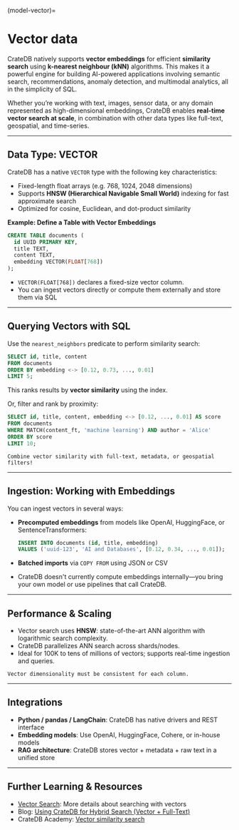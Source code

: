 (model-vector)=
# Vector data

CrateDB natively supports **vector embeddings** for efficient **similarity search** using **k-nearest neighbour (kNN)** algorithms. This makes it a powerful engine for building AI-powered applications involving semantic search, recommendations, anomaly detection, and multimodal analytics, all in the simplicity of SQL.

Whether you’re working with text, images, sensor data, or any domain represented as high-dimensional embeddings, CrateDB enables **real-time vector search at scale**, in combination with other data types like full-text, geospatial, and time-series.

***

## Data Type: VECTOR

CrateDB has a native `VECTOR` type with the following key characteristics:

* Fixed-length float arrays (e.g. 768, 1024, 2048 dimensions)
* Supports **HNSW (Hierarchical Navigable Small World)** indexing for fast approximate search
* Optimized for cosine, Euclidean, and dot-product similarity

**Example: Define a Table with Vector Embeddings**

```sql
CREATE TABLE documents (
  id UUID PRIMARY KEY,
  title TEXT,
  content TEXT,
  embedding VECTOR(FLOAT[768])
);
```

* `VECTOR(FLOAT[768])` declares a fixed-size vector column.
* You can ingest vectors directly or compute them externally and store them via SQL

***

## Querying Vectors with SQL

Use the `nearest_neighbors` predicate to perform similarity search:

```sql
SELECT id, title, content
FROM documents
ORDER BY embedding <-> [0.12, 0.73, ..., 0.01]
LIMIT 5;
```

This ranks results by **vector similarity** using the index.

Or, filter and rank by proximity:

```sql
SELECT id, title, content, embedding <-> [0.12, ..., 0.01] AS score
FROM documents
WHERE MATCH(content_ft, 'machine learning') AND author = 'Alice'
ORDER BY score
LIMIT 10;
```

```{note}
Combine vector similarity with full-text, metadata, or geospatial filters!
```

***

## Ingestion: Working with Embeddings

You can ingest vectors in several ways:

*   **Precomputed embeddings** from models like OpenAI, HuggingFace, or SentenceTransformers:

    ```sql
    INSERT INTO documents (id, title, embedding)
    VALUES ('uuid-123', 'AI and Databases', [0.12, 0.34, ..., 0.01]);
    ```
* **Batched imports** via `COPY FROM` using JSON or CSV
* CrateDB doesn't currently compute embeddings internally—you bring your own model or use pipelines that call CrateDB.

***

## Performance & Scaling

* Vector search uses **HNSW**: state-of-the-art ANN algorithm with logarithmic search complexity.
* CrateDB parallelizes ANN search across shards/nodes.
* Ideal for 100K to tens of millions of vectors; supports real-time ingestion and queries.

```{note}
Vector dimensionality must be consistent for each column.
```

***

## Integrations

* **Python / pandas / LangChain**: CrateDB has native drivers and REST interface
* **Embedding models**: Use OpenAI, HuggingFace, Cohere, or in-house models
* **RAG architecture**: CrateDB stores vector + metadata + raw text in a unified store

***

## Further Learning & Resources

* [Vector Search](project:#vector-search): More details about searching with vectors
* Blog: [Using CrateDB for Hybrid Search (Vector + Full-Text)](https://cratedb.com/blog/hybrid-search-explained)
* CrateDB Academy: [Vector similarity search](https://learn.cratedb.com/cratedb-fundamentals?lesson=vector-similarity-search)
